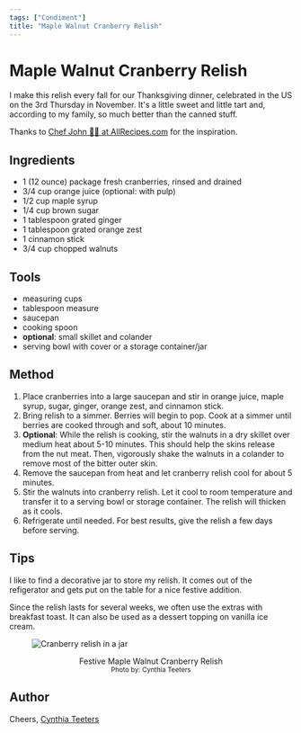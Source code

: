 ```yaml
---
tags: ["Condiment"]
title: "Maple Walnut Cranberry Relish"
---
```


<TagLinks />

# Maple Walnut Cranberry Relish

I make this relish every fall for our Thanksgiving dinner, celebrated in the US on the 3rd Thursday in November. It's a little sweet and little tart and, according to my family, so much better than the canned stuff.

Thanks to [Chef John 👨‍🍳 at AllRecipes.com](https://www.allrecipes.com/recipe/235618/maple-walnut-cranberry-relish/) for the inspiration.

## Ingredients

- 1 (12 ounce) package fresh cranberries, rinsed and drained
- 3/4 cup orange juice (optional: with pulp)
- 1/2 cup maple syrup
- 1/4 cup brown sugar
- 1 tablespoon grated ginger
- 1 tablespoon grated orange zest
- 1 cinnamon stick
- 3/4 cup chopped walnuts

## Tools

- measuring cups
- tablespoon measure
- saucepan
- cooking spoon
- **optional**: small skillet and colander
- serving bowl with cover or a storage container/jar

## Method

1. Place cranberries into a large saucepan and stir in orange juice, maple syrup, sugar, ginger, orange zest, and cinnamon stick.
2. Bring relish to a simmer. Berries will begin to pop. Cook at a simmer until berries are cooked through and soft, about 10 minutes.
3. **Optional**: While the relish is cooking, stir the walnuts in a dry skillet over medium heat about 5-10 minutes. This should help the skins release from the nut meat. Then, vigorously shake the walnuts in a colander to remove most of the bitter outer skin.
4. Remove the saucepan from heat and let cranberry relish cool for about 5 minutes.
5. Stir the walnuts into cranberry relish. Let it cool to room temperature and transfer it to a serving bowl or storage container. The relish will thicken as it cools.
6. Refrigerate until needed. For best results, give the relish a few days before serving.

## Tips

I like to find a decorative jar to store my relish. It comes out of the refigerator and gets put on the table for a nice festive addition.

Since the relish lasts for several weeks, we often use the extras with breakfast toast. It can also be used as a dessert topping on vanilla ice cream.

<figure>

![Cranberry relish in a jar](https://user-images.githubusercontent.com/13385801/132106255-8aba083c-8eec-4047-beef-f6c187e17f93.jpg)

<figcaption style="text-align: center;">
Festive Maple Walnut Cranberry Relish <br><span style="font-size: smaller">Photo by: Cynthia Teeters</span>
</figcaption>

</figure>

## Author

Cheers, [Cynthia Teeters](https://github.com/cynthiateeters)
